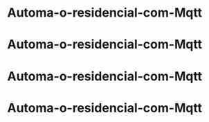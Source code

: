 # Automa-o-residencial-com-Mqtt
# Automa-o-residencial-com-Mqtt
# Automa-o-residencial-com-Mqtt
# Automa-o-residencial-com-Mqtt
